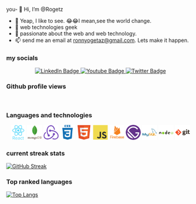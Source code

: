 you- 👋 Hi, I’m @Rogetz 
- 👀 Yeap, I like to see. 😂😂I mean,see the world change.
- 🌱 web technologies geek
- 💞️ passionate about the web and web technology.
- 📫 send me an email at ronnyogetaz@gmail.com. Lets make it happen.
<!---
Rogetz/Rogetz is a ✨ special ✨ repository because its `README.md` (this file) appears on your GitHub profile.
You can click the Preview link to take a look at your changes.
--->
<h3>my socials </h3>
<div align="center">
<a href="https://www.linkedin.com/in/ronny-odhiambo-515535241">

<img src="https://img.shields.io/badge/LinkedIn-blue?style=for-the-badge&logo=linkedin&logoColor=white" alt="LinkedIn Badge"/>

</a>

<a href="your-youtube-URL">

<img src="https://img.shields.io/badge/YouTube-red?style=for-the-badge&logo=youtube&logoColor=white" alt="Youtube Badge"/>

</a>

<a href="https://www.twitter.com/ronnyogetaz">
<img src="https://img.shields.io/badge/Twitter-blue?style=for-the-badge&logo=twitter&logoColor=white" alt="Twitter Badge"/>

</a>
</div>
<h3>Github profile views</h3>
<div align="center">
<img src="https://komarev.com/ghpvc/?username=Rogetz&style=flat-square&color=blue" alt=""/>
</div>
<h3>Languages and technologies </h3>
<div align="center">


<img src="https://github.com/devicons/devicon/blob/master/icons/react/react-original-wordmark.svg" title="React" alt="React" width="40" height="40"/>


<img src="https://github.com/devicons/devicon/blob/master/icons/mongodb/mongodb-original-wordmark.svg" title="mongodb" width="40" height="40" alt="mongodb"/>

<img src="https://github.com/devicons/devicon/blob/master/icons/redux/redux-original.svg" title="Redux" alt="Redux " width="40" height="40"/>

<img src="https://github.com/devicons/devicon/blob/master/icons/css3/css3-plain-wordmark.svg"  title="CSS3" alt="CSS" width="40" height="40"/>

<img src="https://github.com/devicons/devicon/blob/master/icons/html5/html5-original.svg" title="HTML5" alt="HTML" width="40" height="40"/>

<img src="https://github.com/devicons/devicon/blob/master/icons/javascript/javascript-original.svg" title="JavaScript" alt="JavaScript" width="40" height="40"/>

<img src="https://github.com/devicons/devicon/blob/master/icons/firebase/firebase-plain-wordmark.svg" title="Firebase" alt="Firebase" width="40" height="40"/>

<img src="https://github.com/devicons/devicon/blob/master/icons/gatsby/gatsby-original.svg" title="Gatsby"  alt="Gatsby" width="40" height="40"/>

<img src="https://github.com/devicons/devicon/blob/master/icons/mysql/mysql-original-wordmark.svg" title="MySQL"  alt="MySQL" width="40" height="40"/>

<img src="https://github.com/devicons/devicon/blob/master/icons/nodejs/nodejs-original-wordmark.svg" title="NodeJS" alt="NodeJS" width="40" height="40"/>


<img src="https://github.com/devicons/devicon/blob/master/icons/git/git-original-wordmark.svg" title="Git" alt="Git" width="40" height="40"/>

</div>
<h3>current streak stats</h3>
<p><a href="https://git.io/streak-stats"><img src="http://github-readme-streak-stats.herokuapp.com?user=Rogetz&amp;theme=dark" alt="GitHub Streak"></a></p>
<h3>Top ranked languages</h3>
<p><a href="https://github.com/anuraghazra/github-readme-stats"><img src="https://github-readme-stats.vercel.app/api/top-langs/?username=Rogetz&amp;&langs_count=10&amp;layout=compact&amp;theme=vision-friendly-dark" alt="Top Langs"></a></p>

